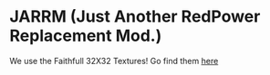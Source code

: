 JARRM (Just Another RedPower Replacement Mod.)
==============
We use the Faithfull 32X32 Textures!
Go find them [here]



[here]: <http://www.minecraftforum.net/forums/mapping-and-modding/resource-packs/1223254>